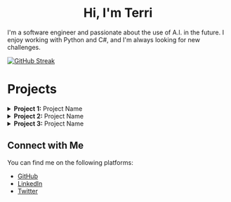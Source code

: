 <!-- Short Summary About Yourself -->
 <h1 style="text-align: center;">Hi, I'm Terri</h1>
<p style="text=align: center;">I'm a software engineer and passionate about the use of A.I. in the future. I enjoy working with Python and C#, and I'm always looking for new challenges.</p>

<!-- Stats -->

[![GitHub Streak](http://github-readme-streak-stats.herokuapp.com?user=Schoelitsz&theme=highcontrast)](https://git.io/streak-stats)



<!-- Projects -->
# Projects
<!-- Project 1 -->
<details>
  <summary><b>Project 1:</b> Project Name</summary>
  <!-- Description -->
  <p>Description of the project goes here.</p>
  <!-- Technologies Used -->
  <p><b>Technologies Used:</b> Tech1, Tech2, Tech3</p>
  <!-- Links -->
  <p><a href="#">GitHub</a> | <a href="#">Demo</a></p>
</details>

<!-- Project 2 -->
<details>
  <summary><b>Project 2:</b> Project Name</summary>
  <!-- Description -->
  <p>Description of the project goes here.</p>
  <!-- Technologies Used -->
  <p><b>Technologies Used:</b> Tech1, Tech2, Tech3</p>
  <!-- Links -->
  <p><a href="#">GitHub</a> | <a href="#">Demo</a></p>
</details>

<!-- Project 3 -->
<details>
  <summary><b>Project 3:</b> Project Name</summary>
  <!-- Description -->
  <p>Description of the project goes here.</p>
  <!-- Technologies Used -->
  <p><b>Technologies Used:</b> Tech1, Tech2, Tech3</p>
  <!-- Links -->
  <p><a href="#">GitHub</a> | <a href="#">Demo</a></p>
</details>

<!-- Footer -->
## Connect with Me
You can find me on the following platforms:
- [GitHub](https://github.com/YourUsername)
- [LinkedIn](https://www.linkedin.com/in/YourUsername)
- [Twitter](https://twitter.com/YourUsername)

